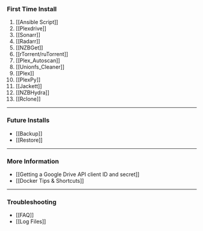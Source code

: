 ### First Time Install ###
1. [[Ansible Script]]
1. [[Plexdrive]]
1. [[Sonarr]]
1. [[Radarr]]
1. [[NZBGet]]
1. [[rTorrent/ruTorrent]]
1. [[Plex_Autoscan]]
1. [[Unionfs_Cleaner]]
1. [[Plex]]
1. [[PlexPy]]
1. [[Jackett]]
1. [[NZBHydra]]
1. [[Rclone]]

***

### Future Installs ###
- [[Backup]]
- [[Restore]]

***

### More Information ###
- [[Getting a Google Drive API client ID and secret]]
- [[Docker Tips & Shortcuts]]

***

### Troubleshooting ###
- [[FAQ]]
- [[Log Files]]